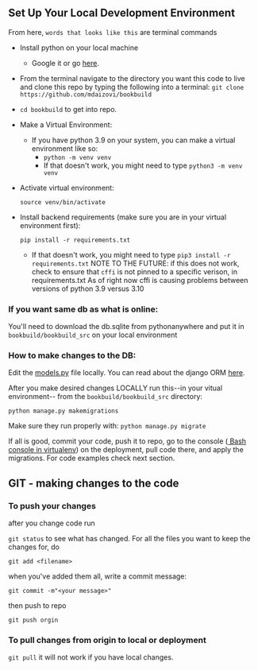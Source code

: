 ## Set Up Your Local Development Environment

From here, `words that looks like this` are terminal commands

- Install python on your local machine
  - Google it or go [here](https://www.python.org/psf/).
- From the terminal navigate to the directory you want this code to live and clone this repo by typing the following into a terminal:
  `git clone https://github.com/mdaizovi/bookbuild`
- `cd bookbuild` to get into repo.

- Make a Virtual Environment:

  - If you have python 3.9 on your system, you can make a virtual environment like so:
    - `python -m venv venv`
    - If that doesn't work, you might need to type `python3 -m venv venv`

- Activate virtual environment:

  `source venv/bin/activate`

- Install backend requirements (make sure you are in your virtual environment first):

  `pip install -r requirements.txt`

  - If that doesn't work, you might need to type `pip3 install -r requirements.txt`
    NOTE TO THE FUTURE: if this does not work, check to ensure that `cffi` is not pinned to a specific verison, in requirements.txt
    As of right now cffi is causing problems between versions of python 3.9 versus 3.10

### If you want same db as what is online:

You'll need to download the db.sqlite from pythonanywhere and put it in
`bookbuild/bookbuild_src` on your local environment

### How to make changes to the DB:

Edit the [models.py](https://github.com/mdaizovi/bookbuild/blob/main/bookbuild_src/importer/models.py) file locally. You can read about the django ORM [here](https://docs.djangoproject.com/en/4.1/topics/db/models/).

After you make desired changes LOCALLY run this--in your vitual environment-- from the `bookbuild/bookbuild_src` directory:

`python manage.py makemigrations`

Make sure they run properly with:
`python manage.py migrate`

If all is good, commit your code, push it to repo, go to the console ([ Bash console in virtualenv](https://www.pythonanywhere.com/user/Flocblog/)) on the deployment, pull code there, and apply the migrations. For code examples check next section.

## GIT - making changes to the code

### To push your changes

after you change code run

`git status` to see what has changed. For all the files you want to keep the changes for, do

`git add <filename>`

when you've added them all, write a commit message:

`git commit -m"<your message>"`

then push to repo

`git push orgin`

### To pull changes from origin to local or deployment

`git pull`
it will not work if you have local changes.
